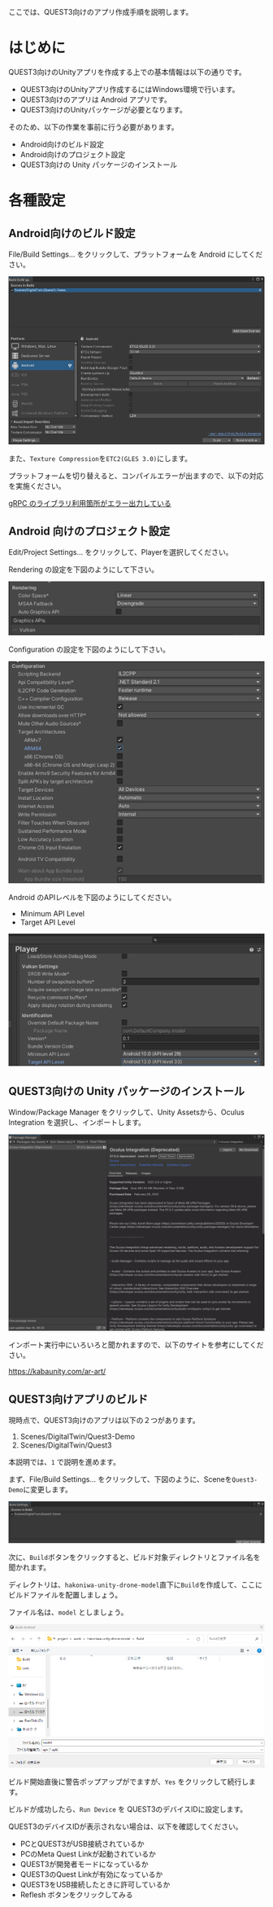 ここでは、QUEST3向けのアプリ作成手順を説明します。

# はじめに

QUEST3向けのUnityアプリを作成する上での基本情報は以下の通りです。

- QUEST3向けのUnityアプリ作成するにはWindows環境で行います。
- QUEST3向けのアプリは Android アプリです。
- QUEST3向けのUnityパッケージが必要となります。

そのため、以下の作業を事前に行う必要があります。

- Android向けのビルド設定 
- Android向けのプロジェクト設定
- QUEST3向けの Unity パッケージのインストール

# 各種設定
## Android向けのビルド設定

File/Build Settings... をクリックして、プラットフォームを Android にしてください。

![image](./images/quest3/BuildSettings.png)

また、`Texture Compression`を`ETC2(GLES 3.0)`にします。

プラットフォームを切り替えると、コンパイルエラーが出ますので、以下の対応を実施ください。

[gRPC のライブラリ利用箇所がエラー出力している](https://github.com/toppers/hakoniwa-document/tree/main/troubleshooting/unity#grpc-%E3%81%AE%E3%83%A9%E3%82%A4%E3%83%96%E3%83%A9%E3%83%AA%E5%88%A9%E7%94%A8%E7%AE%87%E6%89%80%E3%81%8C%E3%82%A8%E3%83%A9%E3%83%BC%E5%87%BA%E5%8A%9B%E3%81%97%E3%81%A6%E3%81%84%E3%82%8B)

## Android 向けのプロジェクト設定

Edit/Project Settings... をクリックして、Playerを選択してください。

Rendering の設定を下図のようにして下さい。

![image](./images/quest3/Rendering.png)


Configuration の設定を下図のようにして下さい。

![imange](./images/quest3/Configuration.png)

Android のAPIレベルを下図のようにしてください。

- Minimum API Level
- Target API Level

![image](./images/quest3/APILevel.png)


## QUEST3向けの Unity パッケージのインストール

Window/Package Manager をクリックして、Unity Assetsから、Oculus Integration を選択し、インポートします。

![image](./images/quest3/OculusIntegration.png)

インポート実行中にいろいろと聞かれますので、以下のサイトを参考にしてください。

https://kabaunity.com/ar-art/


## QUEST3向けアプリのビルド

現時点で、QUEST3向けのアプリは以下の２つがあります。

1. Scenes/DigitalTwin/Quest3-Demo
2. Scenes/DigitalTwin/Quest3

本説明では、`1` で説明を進めます。

まず、File/Build Settings... をクリックして、下図のように、Sceneを`Quest3-Demo`に変更します。

![image](./images/quest3/BuildSettingApl.png)

次に、`Build`ボタンをクリックすると、ビルド対象ディレクトリとファイル名を聞かれます。

ディレクトリは、`hakoniwa-unity-drone-model`直下に`Build`を作成して、ここにビルドファイルを配置しましょう。

ファイル名は、`model` としましょう。

![image](./images/quest3/BuildFileName.png)


ビルド開始直後に警告ポップアップがでますが、`Yes` をクリックして続行します。

ビルドが成功したら、`Run Device` を QUEST3のデバイスIDに設定します。

QUEST3のデバイスIDが表示されない場合は、以下を確認してください。

- PCとQUEST3がUSB接続されているか
- PCのMeta Quest Linkが起動されているか
- QUEST3が開発者モードになっているか
- QUEST3のQuest Linkが有効になっているか
- QUEST3をUSB接続したときに許可しているか
- Reflesh ボタンをクリックしてみる
